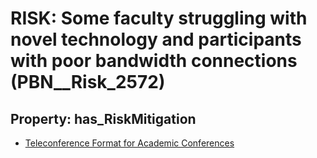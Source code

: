 # RISK: __Some faculty struggling with novel technology and participants with poor bandwidth connections__ (PBN__Risk_2572)

## Property: has_RiskMitigation

* [Teleconference Format for Academic Conferences](PBN__Mitigation_428)

